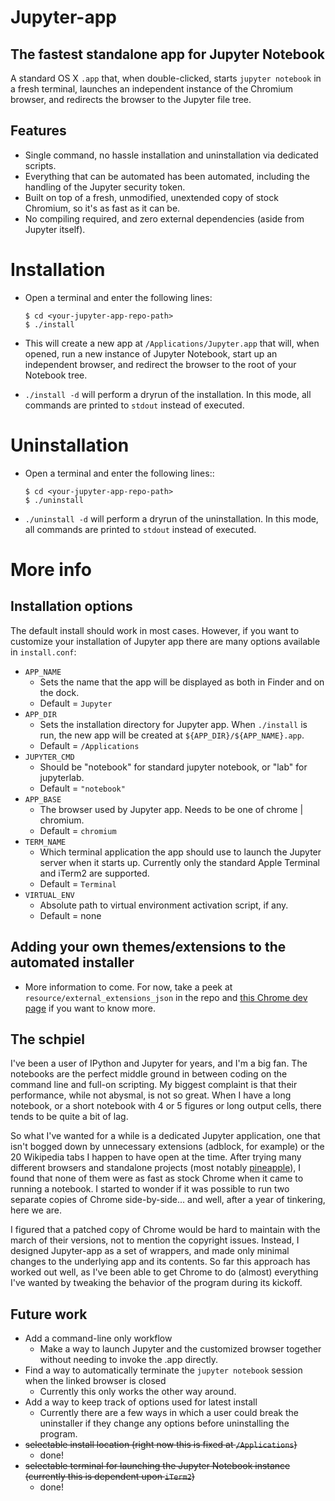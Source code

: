 # Jupyter-app

## The fastest standalone app for Jupyter Notebook
A standard OS X `.app` that, when double-clicked, starts `jupyter notebook` in a fresh terminal, launches an independent instance of the Chromium browser, and redirects the browser to the Jupyter file tree.

## Features 
- Single command, no hassle installation and uninstallation via dedicated scripts.
- Everything that can be automated has been automated, including the handling of the Jupyter security token.
- Built on top of a fresh, unmodified, unextended copy of stock Chromium, so it's as fast as it can be.
- No compiling required, and zero external dependencies (aside from Jupyter itself).

# Installation
- Open a terminal and enter the following lines:

    ```
    $ cd <your-jupyter-app-repo-path>
    $ ./install
    ```

- This will create a new app at `/Applications/Jupyter.app` that will, when opened, run a new instance of Jupyter Notebook, start up an independent browser, and redirect the browser to the root of your Notebook tree.
- `./install -d` will perform a dryrun of the installation. In this mode, all commands are printed to `stdout` instead of executed.

# Uninstallation
- Open a terminal and enter the following lines::
    
    ```
    $ cd <your-jupyter-app-repo-path>
    $ ./uninstall
    ```
- `./uninstall -d` will perform a dryrun of the uninstallation. In this mode, all commands are printed to `stdout` instead of executed.

# More info

## Installation options
The default install should work in most cases. However, if you want to customize your installation of Jupyter app there are many options available in `install.conf`:
- `APP_NAME`
    - Sets the name that the app will be displayed as both in Finder and on the dock.
    - Default = `Jupyter`
- `APP_DIR`
    - Sets the installation directory for Jupyter app. When `./install` is run, the new app will be created at `${APP_DIR}/${APP_NAME}.app`.
    - Default = `/Applications`
- `JUPYTER_CMD`
    - Should be "notebook" for standard jupyter notebook, or "lab" for jupyterlab.
    - Default = `"notebook"`
- `APP_BASE`
    - The browser used by Jupyter app. Needs to be one of chrome | chromium.
    - Default = `chromium`
- `TERM_NAME`
    - Which terminal application the app should use to launch the Jupyter server when it starts up. Currently only the standard Apple Terminal and iTerm2 are supported.
    - Default = `Terminal`
- `VIRTUAL_ENV`
    - Absolute path to virtual environment activation script, if any.
    - Default = none
    
## Adding your own themes/extensions to the automated installer
- More information to come. For now, take a peek at `resource/external_extensions_json` in the repo and [this Chrome dev page](https://developer.chrome.com/extensions/external_extensions) if you want to know more.

## The schpiel

I've been a user of IPython and Jupyter for years, and I'm a big fan. The notebooks are the perfect middle ground in between coding on the command line and full-on scripting. My biggest complaint is that their performance, while not abysmal, is not so great. When I have a long notebook, or a short notebook with 4 or 5 figures or long output cells, there tends to be quite a bit of lag.

So what I've wanted for a while is a dedicated Jupyter application, one that isn't bogged down by unnecessary extensions (adblock, for example) or the 20 Wikipedia tabs I happen to have open at the time. After trying many different browsers and standalone projects (most notably [pineapple](https://github.com/nwhitehead/pineapple)), I found that none of them were as fast as stock Chrome when it came to running a notebook. I started to wonder if it was possible to run two separate copies of Chrome side-by-side... and well, after a year of tinkering, here we are.

I figured that a patched copy of Chrome would be hard to maintain with the march of their versions, not to mention the copyright issues. Instead, I designed Jupyter-app as a set of wrappers, and made only minimal changes to the underlying app and its contents. So far this approach has worked out well, as I've been able to get Chrome to do (almost) everything I've wanted by tweaking the behavior of the program during its kickoff.

## Future work
- Add a command-line only workflow
    - Make a way to launch Jupyter and the customized browser together without needing to invoke the .app directly.
- Find a way to automatically terminate the `jupyter notebook` session when the linked browser is closed
    - Currently this only works the other way around.
- Add a way to keep track of options used for latest install
    - Currently there are a few ways in which a user could break the uninstaller if they change any options before uninstalling the program.
- ~~selectable install location (right now this is fixed at `/Applications`)~~
    - done!
- ~~selectable terminal for launching the Jupyter Notebook instance (currently this is dependent upon `iTerm2`)~~
    - done!
    
